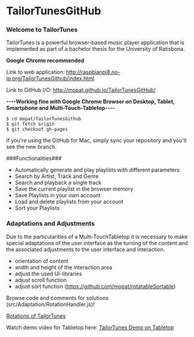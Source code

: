 # TailorTunesGitHub
### Welcome to TailorTunes
TailorTunes is a powerful browser-based music player application that is implemented as part of a bachelor thesis for the University of Ratisbona. 

**Google Chrome recommended**

Link to web application: http://raspbianpi8.no-ip.org/TailorTunesGithub/index.html

Link to GitHub I/O: http://mopat.github.io/TailorTunesGitHub/

**----Working fine with Google Chrome Browser on Desktop, Tablet, Smartphone and Multi-Touch-Tabletop----**
```
$ cd mopat/TailorTunesGithub
$ git fetch origin
$ git checkout gh-pages
```

If you're using the GitHub for Mac, simply sync your repository and you'll see the new branch.

###Functionalities###
* Automatically generate and play playlists with different parameters
* Search by Artist, Track and Genre
* Search and playback a single track
* Save the current playlist in the browser memory
* Save Playlists in your own account
* Load and delete playlists from your account
* Sort your Playlists

### Adaptations and Adjustments
Due to the particularities of a Multi-TouchTabletop it is necessary to make special adaptations of the user interface as the turning of the content and the associated adjustments to the user interface and interaction.
* orientation of content
* width and height of the interaction area
* adjust the used UI-libraries
* adjust scroll function
* adjust sort function (https://github.com/mopat/rotatableSortable)

Browse code and comments for solutions (src/Adaptation/RotationHandler.js)!


[Rotations of TailorTunes](http://raspbianpi8.no-ip.org/TailorTunesGithub/tailortunes_rotations_small.png)

Watch demo video for Tabletop here: [TailorTunes Demo on Tabletop](https://www.youtube.com/watch?v=8JMxLo10SSI)

